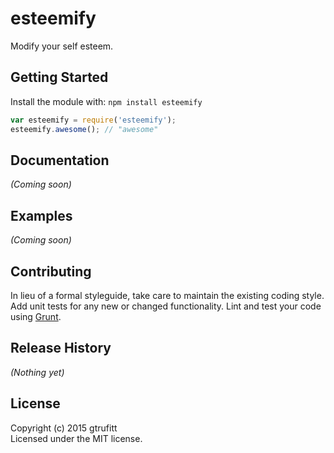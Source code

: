 # esteemify

Modify your self esteem.

## Getting Started
Install the module with: `npm install esteemify`

```javascript
var esteemify = require('esteemify');
esteemify.awesome(); // "awesome"
```

## Documentation
_(Coming soon)_

## Examples
_(Coming soon)_

## Contributing
In lieu of a formal styleguide, take care to maintain the existing coding style. Add unit tests for any new or changed functionality. Lint and test your code using [Grunt](http://gruntjs.com/).

## Release History
_(Nothing yet)_

## License
Copyright (c) 2015 gtrufitt  
Licensed under the MIT license.
